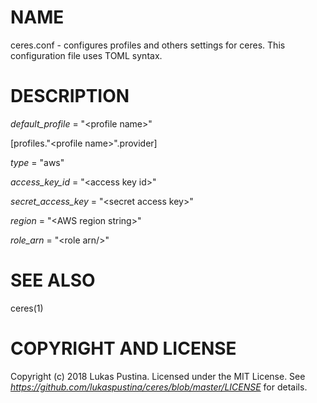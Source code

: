 # NAME

ceres.conf - configures profiles and others settings for ceres. This configuration file uses TOML syntax.

# DESCRIPTION

*default_profile* = "\<profile name\>"

[profiles."\<profile name\>".provider]

*type* = "aws"

*access_key_id* = "\<access key id\>"

*secret_access_key* = "\<secret access key\>"

*region* = "\<AWS region string\>"

*role_arn* = "\<role arn/>"


# SEE ALSO
  ceres(1)

# COPYRIGHT AND LICENSE

Copyright (c) 2018 Lukas Pustina. Licensed under the MIT License. See *https://github.com/lukaspustina/ceres/blob/master/LICENSE* for details.

